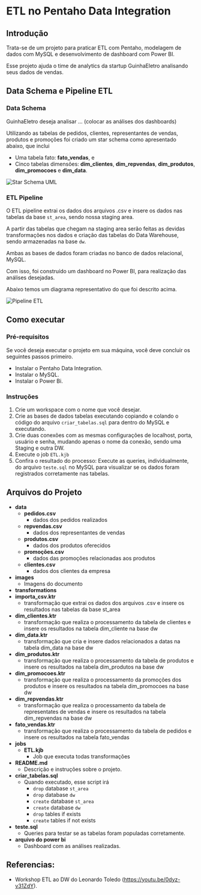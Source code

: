 # ETL no Pentaho Data Integration

## Introdução

Trata-se de um projeto para praticar ETL com Pentaho, modelagem de dados com MySQL e desenvolvimento de dashboard com Power BI.

Esse projeto ajuda o time de analytics da startup GuinhaEletro analisando seus dados de vendas.

## Data Schema e Pipeline ETL

### Data Schema

GuinhaEletro deseja analisar ... (colocar as análises dos dashboards)

Utilizando as tabelas de pedidos, clientes, representantes de vendas, produtos e promoções foi criado um star schema como apresentado abaixo, que inclui

- Uma tabela fato: **fato_vendas**, e 
- Cinco tabelas dimensões: **dim_clientes**, **dim_repvendas**, **dim_produtos**, **dim_promocoes** e **dim_data**.

![Star Schema UML](images/star_schema.jpg)

### ETL Pipeline

O ETL pipeline extrai os dados dos arquivos .csv e insere os dados nas tabelas da base `st_area`, sendo nossa staging area.

A partir das tabelas que chegam na staging area serão feitas as devidas transformações nos dados e criação das tabelas do Data Warehouse, sendo armazenadas na base `dw`.

Ambas as bases de dados foram criadas no  banco de dados relacional, MySQL.

Com isso, foi construído um dashboard no Power BI, para realização das análises desejadas.

Abaixo temos um diagrama representativo do que foi descrito acima.

![Pipeline ETL](images/pipeline_etl.jpg)

## Como executar

### Pré-requisitos

Se você deseja executar o projeto em sua máquina, você deve concluir os seguintes passos primeiro.

- Instalar o Pentaho Data Integration.
- Instalar o MySQL.
- Instalar o Power Bi.


### Instruções

1. Crie um workspace com o nome que você desejar.
2. Crie as bases de dados tabelas executando copiando e colando o código do arquivo `criar_tabelas.sql` para dentro do MySQL e executando.
3. Crie duas conexões com as mesmas configurações de localhost, porta, usuário e senha, mudando apenas o nome da conexão, sendo uma Staging e outra DW.
4. Execute o job `ETL.kjb`
5. Confira o resultado do processo: Execute as queries, individualmente, do arquivo `teste.sql` no MySQL para visualizar se os dados foram registrados corretamente nas tabelas.

## Arquivos do Projeto

- **data**
  - **pedidos.csv**
    - dados dos pedidos realizados
  - **repvendas.csv**
    - dados dos representantes de vendas
  - **produtos.csv**
    - dados dos produtos oferecidos
  - **promoções.csv**
    - dados das promoções relacionadas aos produtos
  - **clientes.csv**
    - dados dos clientes da empresa
- **images**
  - Imagens do documento
 - **transformations**
  - **importa_csv.ktr**
    - transformação que extrai os dados dos arquivos .csv e insere os resultados nas tabelas da base st_area
  - **dim_clientes.ktr**
    - transformação que realiza o processamento da tabela de clientes e insere os resultados na tabela dim_cliente na base dw
  - **dim_data.ktr**
    - transformação que cria e insere dados relacionados a datas na tabela dim_data na base dw
  - **dim_produtos.ktr**
    - transformação que realiza o processamento da tabela de produtos e insere os resultados na tabela dim_produtos na base dw
  - **dim_promocoes.ktr**
    - transformação que realiza o processamento da promoções dos produtos e insere os resultados na tabela dim_promocoes na base dw
  - **dim_repvendas.ktr**
    - transformação que realiza o processamento da tabela de representates de vendas e insere os resultados na tabela dim_repvendas na base dw
  - **fato_vendas.ktr**
    - transformação que realiza o processamento da tabela de pedidos e insere os resultados na tabela fato_vendas
- **jobs**
  - **ETL.kjb**
    - Job que executa todas transformações
- **README.md**
  - Descrição e instruções sobre o projeto.
- **criar_tabelas.sql**
  - Quando executado, esse script irá
    - `drop` database `st_area`
	- `drop` database `dw`
    - `create` database `st_area`
	- `create` database `dw`
    - `drop` tables if exists
    - `create` tables if not exists
- **teste.sql**
  - Queries para testar se as tabelas foram populadas corretamente.
- **arquivo do power bi**
  - Dashboard com as análises realizadas.

## Referencias: 

- Workshop ETL ao DW do Leonardo Toledo (https://youtu.be/0dyz-v31ZdY).
